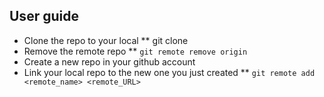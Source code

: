 ## User guide
* Clone the repo to your local
** git clone <repo>
* Remove the remote repo
** `git remote remove origin`
* Create a new repo in your github account
* Link your local repo to the new one you just created
** `git remote add <remote_name> <remote_URL>`
